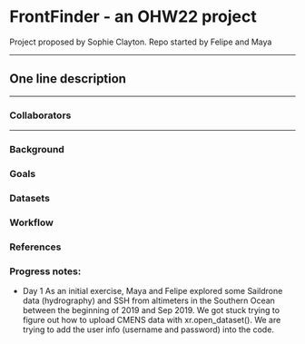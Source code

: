 # FrontFinder - an OHW22 project
Project proposed by Sophie Clayton. Repo started by Felipe and Maya

---
## One line description
---
### Collaborators

---
### Background

### Goals

### Datasets

### Workflow

### References

### Progress notes:
- Day 1
As an initial exercise, Maya and Felipe explored some Saildrone data (hydrography) and SSH from altimeters in the Southern Ocean between the beginning of 2019 and Sep 2019. We got stuck trying to figure out how to upload CMENS data with xr.open_dataset(). We are trying to add the user info (username and password) into the code.
